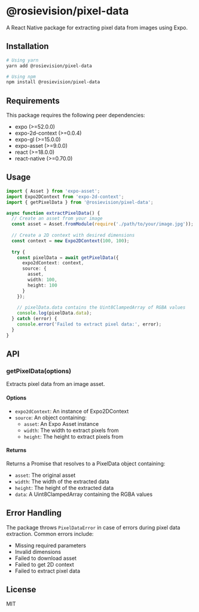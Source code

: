 # @rosievision/pixel-data

A React Native package for extracting pixel data from images using Expo.

## Installation

```bash
# Using yarn
yarn add @rosievision/pixel-data

# Using npm
npm install @rosievision/pixel-data
```

## Requirements

This package requires the following peer dependencies:
- expo (>=52.0.0)
- expo-2d-context (>=0.0.4)
- expo-gl (>=15.0.0)
- expo-asset (>=9.0.0)
- react (>=18.0.0)
- react-native (>=0.70.0)

## Usage

```typescript
import { Asset } from 'expo-asset';
import Expo2DContext from 'expo-2d-context';
import { getPixelData } from '@rosievision/pixel-data';

async function extractPixelData() {
  // Create an asset from your image
  const asset = Asset.fromModule(require('./path/to/your/image.jpg'));
  
  // Create a 2D context with desired dimensions
  const context = new Expo2DContext(100, 100);
  
  try {
    const pixelData = await getPixelData({
      expo2dContext: context,
      source: {
        asset,
        width: 100,
        height: 100
      }
    });
    
    // pixelData.data contains the Uint8ClampedArray of RGBA values
    console.log(pixelData.data);
  } catch (error) {
    console.error('Failed to extract pixel data:', error);
  }
}
```

## API

### getPixelData(options)

Extracts pixel data from an image asset.

#### Options

- `expo2dContext`: An instance of Expo2DContext
- `source`: An object containing:
  - `asset`: An Expo Asset instance
  - `width`: The width to extract pixels from
  - `height`: The height to extract pixels from

#### Returns

Returns a Promise that resolves to a PixelData object containing:
- `asset`: The original asset
- `width`: The width of the extracted data
- `height`: The height of the extracted data
- `data`: A Uint8ClampedArray containing the RGBA values

## Error Handling

The package throws `PixelDataError` in case of errors during pixel data extraction. Common errors include:
- Missing required parameters
- Invalid dimensions
- Failed to download asset
- Failed to get 2D context
- Failed to extract pixel data

## License

MIT 